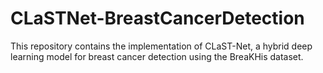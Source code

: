 # CLaSTNet-BreastCancerDetection
This repository contains the implementation of CLaST-Net, a hybrid deep learning model for breast cancer detection using the BreaKHis dataset. 
